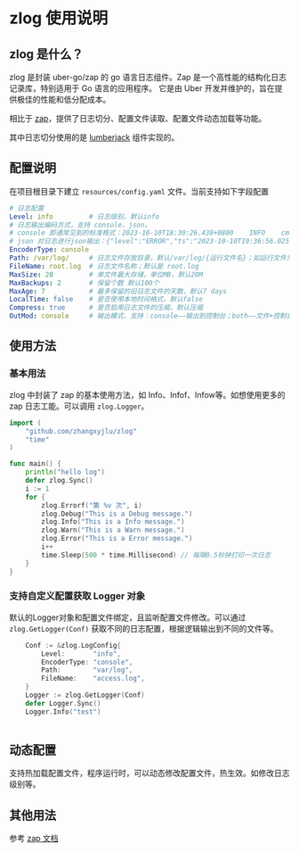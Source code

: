 # zlog 使用说明

## zlog 是什么？

zlog 是封装 uber-go/zap 的 go 语言日志组件。Zap 是一个高性能的结构化日志记录库，特别适用于 Go 语言的应用程序。
它是由 Uber 开发并维护的，旨在提供极佳的性能和低分配成本。

相比于 [zap](https://github.com/uber-go/zap)，提供了日志切分、配置文件读取、配置文件动态加载等功能。

其中日志切分使用的是 [lumberjack](https://github.com/natefinch/lumberjack) 组件实现的。

## 配置说明

在项目根目录下建立 `resources/config.yaml` 文件。当前支持如下字段配置
```yaml
# 日志配置
Level: info         # 日志级别，默认info
# 日志输出编码方式，支持 console、json。
# console 即通常见到的标准格式：2023-10-10T18:30:26.438+0800    INFO    cmd/main.go:15  This is a Info message.
# json 对日志进行json输出：{"level":"ERROR","ts":"2023-10-10T19:36:56.025+0800","caller":"cmd/main.go:18","msg":"This is a Error message."}
EncoderType: console 
Path: /var/log/     # 日志文件存放目录，默认/var/log/{运行文件名}；如运行文件为hello/hello.exe，则path为：/var/log/hello
FileName: root.log  # 日志文件名称；默认是 root.log
MaxSize: 20         # 单文件最大存储，单位MB，默认20M
MaxBackups: 2       # 保留个数 默认100个
MaxAge: 7           # 最多保留的旧日志文件的天数，默认7 days
LocalTime: false    # 是否使用本地时间格式，默认false
Compress: true      # 是否启用日志文件的压缩，默认压缩
OutMod: console     # 输出模式，支持：console——输出到控制台；both——文件+控制台都输出；file——输出到文件；默认输出到控制台
```
## 使用方法

### 基本用法

zlog 中封装了 zap 的基本使用方法，如 Info、Infof、Infow等。如想使用更多的 zap 日志工能。可以调用 `zlog.Logger`。
```go
import (
	"github.com/zhangxyjlu/zlog"
	"time"
)

func main() {
	println("hello log")
	defer zlog.Sync()
	i := 1
	for {
		zlog.Errorf("第 %v 次", i)
		zlog.Debug("This is a Debug message.")
		zlog.Info("This is a Info message.")
		zlog.Warn("This is a Warn message.")
		zlog.Error("This is a Error message.")
		i++
		time.Sleep(500 * time.Millisecond) // 每隔0.5秒钟打印一次日志
	}
}
```

### 支持自定义配置获取 Logger 对象

默认的Logger对象和配置文件绑定，且监听配置文件修改。可以通过 `zlog.GetLogger(Conf)` 获取不同的日志配置，根据逻辑输出到不同的文件等。
```go
	Conf := &zlog.LogConfig{
		Level:       "info",
		EncoderType: "console",
		Path:        "var/log",
		FileName:    "access.log",
	}
	Logger := zlog.GetLogger(Conf)
	defer Logger.Sync()
	Logger.Info("test")
	
```

## 动态配置

支持热加载配置文件，程序运行时，可以动态修改配置文件，热生效。如修改日志级别等。

## 其他用法

参考 [zap 文档](https://pkg.go.dev/go.uber.org/zap)




